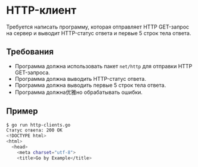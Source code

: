 # HTTP-клиент

Требуется написать программу, которая отправляет HTTP GET-запрос на сервер и выводит HTTP-статус ответа и первые 5 строк тела ответа.

## Требования

- Программа должна использовать пакет `net/http` для отправки HTTP GET-запроса.
- Программа должна выводить HTTP-статус ответа.
- Программа должна выводить первые 5 строк тела ответа.
- Программа должна优雅но обрабатывать ошибки.

## Пример

```sh
$ go run http-clients.go
Статус ответа: 200 OK
<!DOCTYPE html>
<html>
  <head>
    <meta charset="utf-8">
    <title>Go by Example</title>

```
